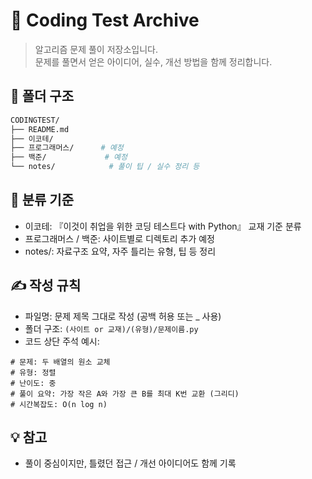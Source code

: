 # 🧪 Coding Test Archive

> 알고리즘 문제 풀이 저장소입니다.  
> 문제를 풀면서 얻은 아이디어, 실수, 개선 방법을 함께 정리합니다.

## 📁 폴더 구조

```bash
CODINGTEST/
├── README.md
├── 이코테/
├── 프로그래머스/      # 예정
├── 백준/             # 예정
└── notes/            # 풀이 팁 / 실수 정리 등
```

## 💬 분류 기준
- 이코테: 『이것이 취업을 위한 코딩 테스트다 with Python』 교재 기준 분류
- 프로그래머스 / 백준: 사이트별로 디렉토리 추가 예정
- notes/: 자료구조 요약, 자주 틀리는 유형, 팁 등 정리

## ✍️ 작성 규칙
- 파일명: 문제 제목 그대로 작성 (공백 허용 또는 _ 사용)
- 폴더 구조: `(사이트 or 교재)/(유형)/문제이름.py`
- 코드 상단 주석 예시:
```
# 문제: 두 배열의 원소 교체
# 유형: 정렬
# 난이도: 중
# 풀이 요약: 가장 작은 A와 가장 큰 B를 최대 K번 교환 (그리디)
# 시간복잡도: O(n log n)
```

## 💡 참고
- 풀이 중심이지만, 틀렸던 접근 / 개선 아이디어도 함께 기록